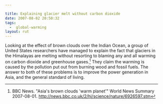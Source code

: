 ```yaml
---

title: Explaining glacier melt without carbon dioxide
date: 2007-08-02 20:50:32
tags:
  -  global-warming
layout: rut
---
```


Looking at the effect of brown clouds over the Indian Ocean, a group of United States researchers have managed to explain the fact that glaciers in the Himalayas are melting without resorting to blaming any and all warming on carbon dioxide and greenhouse gases.[^200708021]  They claim the warming is caused by the pollution put out from burning wood and fossil fuels.  The answer to both of these problems is to improve the power generation in Asia, and the general standard of living.  

[^200708021]:  BBC News.  "Asia's brown clouds 'warm planet'"  World News Summary 2007-08-01.  <http://news.bbc.co.uk/2/hi/science/nature/6926597.stm>


